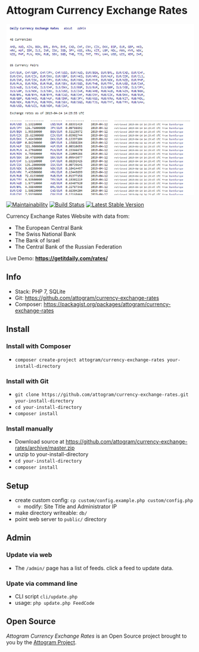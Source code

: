# Attogram Currency Exchange Rates

[![screenshot](https://raw.githubusercontent.com/attogram/attogram-docs/master/currency-exchange-rates/currency-exchange-rates.png)](https://raw.githubusercontent.com/attogram/attogram-docs/master/currency-exchange-rates/currency-exchange-rates.png)

[![Maintainability](https://api.codeclimate.com/v1/badges/c93e67dac8f094b3608f/maintainability)](https://codeclimate.com/github/attogram/currency-exchange-rates/maintainability)
[![Build Status](https://travis-ci.org/attogram/currency-exchange-rates.svg?branch=master)](https://travis-ci.org/attogram/currency-exchange-rates)
[![Latest Stable Version](https://poser.pugx.org/attogram/currency-exchange-rates/v/stable)](https://packagist.org/packages/attogram/currency-exchange-rates)

Currency Exchange Rates Website with data from:

* The European Central Bank
* The Swiss National Bank
* The Bank of Israel
* The Central Bank of the Russian Federation

Live Demo: **<https://getitdaily.com/rates/>**

## Info

* Stack: PHP 7, SQLite
* Git: <https://github.com/attogram/currency-exchange-rates>
* Composer: <https://packagist.org/packages/attogram/currency-exchange-rates>

## Install

### Install with Composer

* `composer create-project attogram/currency-exchange-rates your-install-directory`

### Install with Git

* `git clone https://github.com/attogram/currency-exchange-rates.git your-install-directory`
* `cd your-install-directory`
* `composer install`

### Install manually

* Download source at <https://github.com/attogram/currency-exchange-rates/archive/master.zip>
* unzip to your-install-directory
* `cd your-install-directory`
* `composer install`

## Setup

* create custom config: `cp custom/config.example.php custom/config.php`
  * modify: Site Title and Administrator IP
* make directory writeable: `db/`
* point web server to `public/` directory

## Admin

### Update via web

* The `/admin/` page has a list of feeds.
  click a feed to update data.

### Upate via command line

* CLI script `cli/update.php`
* usage:  `php update.php FeedCode`

## Open Source

_Attogram Currency Exchange Rates_ is an Open Source project
brought to you by the [Attogram Project](https://github.com/attogram).
